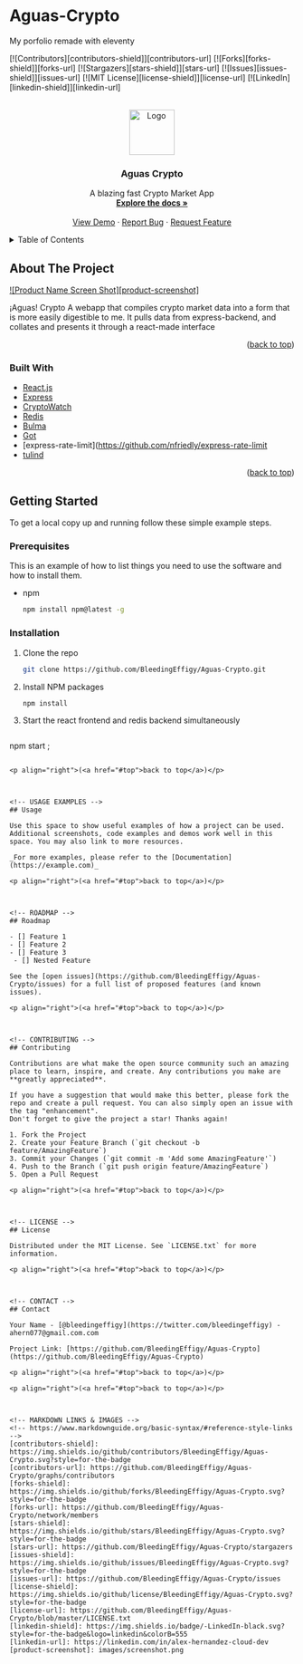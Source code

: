# Aguas-Crypto
My porfolio remade with eleventy
<div id="top"></div>
<!--
*** Thanks for checking out the Best-README-Template. If you have a suggestion
*** that would make this better, please fork the repo and create a pull request
*** or simply open an issue with the tag "enhancement".
*** Don't forget to give the project a star!
*** Thanks again! Now go create something AMAZING! :D
-->



<!-- PROJECT SHIELDS -->
<!--
*** I'm using markdown "reference style" links for readability.
*** Reference links are enclosed in brackets [ ] instead of parentheses ( ).
*** See the bottom of this document for the declaration of the reference variables
*** for contributors-url, forks-url, etc. This is an optional, concise syntax you may use.
*** https://www.markdownguide.org/basic-syntax/#reference-style-links
-->
[![Contributors][contributors-shield]][contributors-url]
[![Forks][forks-shield]][forks-url]
[![Stargazers][stars-shield]][stars-url]
[![Issues][issues-shield]][issues-url]
[![MIT License][license-shield]][license-url]
[![LinkedIn][linkedin-shield]][linkedin-url]



<!-- PROJECT LOGO -->
<br />
<div align="center">
  <a href="https://github.com/BleedingEffigy/Aguas-Crypto">
    <img src="images/logo.png" alt="Logo" width="80" height="80">
  </a>

<h3 align="center">Aguas Crypto</h3>

  <p align="center">
    A blazing fast Crypto Market App
    <br />
    <a href="https://github.com/BleedingEffigy/Aguas-Crypto"><strong>Explore the docs »</strong></a>
    <br />
    <br />
    <a href="https://github.com/BleedingEffigy/Aguas-Crypto">View Demo</a>
    ·
    <a href="https://github.com/BleedingEffigy/Aguas-Crypto/issues">Report Bug</a>
    ·
    <a href="https://github.com/BleedingEffigy/Aguas-Crypto/issues">Request Feature</a>
  </p>
</div>



<!-- TABLE OF CONTENTS -->
<details>
  <summary>Table of Contents</summary>
  <ol>
    <li>
      <a href="#about-the-project">About The Project</a>
      <ul>
        <li><a href="#built-with">Built With</a></li>
      </ul>
    </li>
    <li>
      <a href="#getting-started">Getting Started</a>
      <ul>
        <li><a href="#prerequisites">Prerequisites</a></li>
        <li><a href="#installation">Installation</a></li>
      </ul>
    </li>
    <li><a href="#usage">Usage</a></li>
    <li><a href="#roadmap">Roadmap</a></li>
    <li><a href="#contributing">Contributing</a></li>
    <li><a href="#license">License</a></li>
    <li><a href="#contact">Contact</a></li>
    <li><a href="#acknowledgments">Acknowledgments</a></li>
  </ol>
</details>



<!-- ABOUT THE PROJECT -->
## About The Project

[![Product Name Screen Shot][product-screenshot]](https://example.com)


¡Aguas! Crypto
A webapp that compiles crypto market data into a form that is more easily digestible to me. It pulls data from express-backend, and collates and presents it through a react-made interface

<p align="right">(<a href="#top">back to top</a>)</p>



### Built With

* [React.js](https://reactjs.org/)
* [Express](https://expressjs.com/)
* [CryptoWatch](https://cryptowat.ch/)
* [Redis](https://redis.io/)
* [Bulma](https://bulma.io/)
* [Got](https://github.com/sindresorhus/got#readme)
* [express-rate-limit](https://github.com/nfriedly/express-rate-limit
* [tulind](https://github.com/TulipCharts/tulipnode#readme)



<p align="right">(<a href="#top">back to top</a>)</p>



<!-- GETTING STARTED -->
## Getting Started

To get a local copy up and running follow these simple example steps.

### Prerequisites

This is an example of how to list things you need to use the software and how to install them.
* npm
  ```sh
  npm install npm@latest -g
  ```

### Installation

1. Clone the repo
   ```sh
   git clone https://github.com/BleedingEffigy/Aguas-Crypto.git
   ```
2. Install NPM packages
   ```sh
   npm install
   ```
4. Start the react frontend and redis backend simultaneously
   ```js
  npm start ;
   ```

<p align="right">(<a href="#top">back to top</a>)</p>



<!-- USAGE EXAMPLES -->
## Usage

Use this space to show useful examples of how a project can be used. Additional screenshots, code examples and demos work well in this space. You may also link to more resources.

_For more examples, please refer to the [Documentation](https://example.com)_

<p align="right">(<a href="#top">back to top</a>)</p>



<!-- ROADMAP -->
## Roadmap

- [] Feature 1
- [] Feature 2
- [] Feature 3
    - [] Nested Feature

See the [open issues](https://github.com/BleedingEffigy/Aguas-Crypto/issues) for a full list of proposed features (and known issues).

<p align="right">(<a href="#top">back to top</a>)</p>



<!-- CONTRIBUTING -->
## Contributing

Contributions are what make the open source community such an amazing place to learn, inspire, and create. Any contributions you make are **greatly appreciated**.

If you have a suggestion that would make this better, please fork the repo and create a pull request. You can also simply open an issue with the tag "enhancement".
Don't forget to give the project a star! Thanks again!

1. Fork the Project
2. Create your Feature Branch (`git checkout -b feature/AmazingFeature`)
3. Commit your Changes (`git commit -m 'Add some AmazingFeature'`)
4. Push to the Branch (`git push origin feature/AmazingFeature`)
5. Open a Pull Request

<p align="right">(<a href="#top">back to top</a>)</p>



<!-- LICENSE -->
## License

Distributed under the MIT License. See `LICENSE.txt` for more information.

<p align="right">(<a href="#top">back to top</a>)</p>



<!-- CONTACT -->
## Contact

Your Name - [@bleedingeffigy](https://twitter.com/bleedingeffigy) - ahern077@gmail.com.com

Project Link: [https://github.com/BleedingEffigy/Aguas-Crypto](https://github.com/BleedingEffigy/Aguas-Crypto)

<p align="right">(<a href="#top">back to top</a>)</p>

<p align="right">(<a href="#top">back to top</a>)</p>



<!-- MARKDOWN LINKS & IMAGES -->
<!-- https://www.markdownguide.org/basic-syntax/#reference-style-links -->
[contributors-shield]: https://img.shields.io/github/contributors/BleedingEffigy/Aguas-Crypto.svg?style=for-the-badge
[contributors-url]: https://github.com/BleedingEffigy/Aguas-Crypto/graphs/contributors
[forks-shield]: https://img.shields.io/github/forks/BleedingEffigy/Aguas-Crypto.svg?style=for-the-badge
[forks-url]: https://github.com/BleedingEffigy/Aguas-Crypto/network/members
[stars-shield]: https://img.shields.io/github/stars/BleedingEffigy/Aguas-Crypto.svg?style=for-the-badge
[stars-url]: https://github.com/BleedingEffigy/Aguas-Crypto/stargazers
[issues-shield]: https://img.shields.io/github/issues/BleedingEffigy/Aguas-Crypto.svg?style=for-the-badge
[issues-url]: https://github.com/BleedingEffigy/Aguas-Crypto/issues
[license-shield]: https://img.shields.io/github/license/BleedingEffigy/Aguas-Crypto.svg?style=for-the-badge
[license-url]: https://github.com/BleedingEffigy/Aguas-Crypto/blob/master/LICENSE.txt
[linkedin-shield]: https://img.shields.io/badge/-LinkedIn-black.svg?style=for-the-badge&logo=linkedin&colorB=555
[linkedin-url]: https://linkedin.com/in/alex-hernandez-cloud-dev
[product-screenshot]: images/screenshot.png

